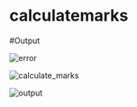 # calculatemarks

#Output

![error](https://github.com/SauravPatel31/Calculate_Marks/assets/100372178/9e003d32-f7cf-4fcd-addd-de8099fc41e6)

![calculate_marks](https://github.com/SauravPatel31/Calculate_Marks/assets/100372178/18dbec2c-2c09-4361-9f0d-84cd26bb0cfb)

![output](https://github.com/SauravPatel31/Calculate_Marks/assets/100372178/6bf34c81-2626-4044-9fd3-c60f6916cba1)


